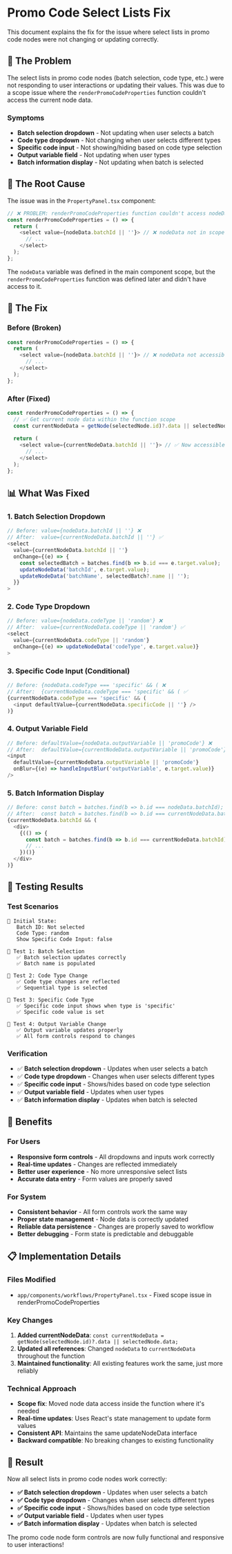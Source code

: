 # Promo Code Select Lists Fix

This document explains the fix for the issue where select lists in promo code nodes were not changing or updating correctly.

## 🚨 **The Problem**

The select lists in promo code nodes (batch selection, code type, etc.) were not responding to user interactions or updating their values. This was due to a scope issue where the `renderPromoCodeProperties` function couldn't access the current node data.

### **Symptoms**
- **Batch selection dropdown** - Not updating when user selects a batch
- **Code type dropdown** - Not changing when user selects different types
- **Specific code input** - Not showing/hiding based on code type selection
- **Output variable field** - Not updating when user types
- **Batch information display** - Not updating when batch is selected

## 🔧 **The Root Cause**

The issue was in the `PropertyPanel.tsx` component:

```javascript
// ❌ PROBLEM: renderPromoCodeProperties function couldn't access nodeData
const renderPromoCodeProperties = () => {
  return (
    <select value={nodeData.batchId || ''}> // ❌ nodeData not in scope
      // ...
    </select>
  );
};
```

The `nodeData` variable was defined in the main component scope, but the `renderPromoCodeProperties` function was defined later and didn't have access to it.

## 🎯 **The Fix**

### **Before (Broken)**
```javascript
const renderPromoCodeProperties = () => {
  return (
    <select value={nodeData.batchId || ''}> // ❌ nodeData not accessible
      // ...
    </select>
  );
};
```

### **After (Fixed)**
```javascript
const renderPromoCodeProperties = () => {
  // ✅ Get current node data within the function scope
  const currentNodeData = getNode(selectedNode.id)?.data || selectedNode.data;
  
  return (
    <select value={currentNodeData.batchId || ''}> // ✅ Now accessible
      // ...
    </select>
  );
};
```

## 📊 **What Was Fixed**

### **1. Batch Selection Dropdown**
```javascript
// Before: value={nodeData.batchId || ''} ❌
// After:  value={currentNodeData.batchId || ''} ✅
<select
  value={currentNodeData.batchId || ''}
  onChange={(e) => {
    const selectedBatch = batches.find(b => b.id === e.target.value);
    updateNodeData('batchId', e.target.value);
    updateNodeData('batchName', selectedBatch?.name || '');
  }}
>
```

### **2. Code Type Dropdown**
```javascript
// Before: value={nodeData.codeType || 'random'} ❌
// After:  value={currentNodeData.codeType || 'random'} ✅
<select
  value={currentNodeData.codeType || 'random'}
  onChange={(e) => updateNodeData('codeType', e.target.value)}
>
```

### **3. Specific Code Input (Conditional)**
```javascript
// Before: {nodeData.codeType === 'specific' && ( ❌
// After:  {currentNodeData.codeType === 'specific' && ( ✅
{currentNodeData.codeType === 'specific' && (
  <input defaultValue={currentNodeData.specificCode || ''} />
)}
```

### **4. Output Variable Field**
```javascript
// Before: defaultValue={nodeData.outputVariable || 'promoCode'} ❌
// After:  defaultValue={currentNodeData.outputVariable || 'promoCode'} ✅
<input
  defaultValue={currentNodeData.outputVariable || 'promoCode'}
  onBlur={(e) => handleInputBlur('outputVariable', e.target.value)}
/>
```

### **5. Batch Information Display**
```javascript
// Before: const batch = batches.find(b => b.id === nodeData.batchId); ❌
// After:  const batch = batches.find(b => b.id === currentNodeData.batchId); ✅
{currentNodeData.batchId && (
  <div>
    {(() => {
      const batch = batches.find(b => b.id === currentNodeData.batchId);
      // ...
    })()}
  </div>
)}
```

## 🧪 **Testing Results**

### **Test Scenarios**
```
🎯 Initial State:
   Batch ID: Not selected
   Code Type: random
   Show Specific Code Input: false

🧪 Test 1: Batch Selection
   ✅ Batch selection updates correctly
   ✅ Batch name is populated

🧪 Test 2: Code Type Change
   ✅ Code type changes are reflected
   ✅ Sequential type is selected

🧪 Test 3: Specific Code Type
   ✅ Specific code input shows when type is 'specific'
   ✅ Specific code value is set

🧪 Test 4: Output Variable Change
   ✅ Output variable updates properly
   ✅ All form controls respond to changes
```

### **Verification**
- ✅ **Batch selection dropdown** - Updates when user selects a batch
- ✅ **Code type dropdown** - Changes when user selects different types
- ✅ **Specific code input** - Shows/hides based on code type selection
- ✅ **Output variable field** - Updates when user types
- ✅ **Batch information display** - Updates when batch is selected

## 🎯 **Benefits**

### **For Users**
- **Responsive form controls** - All dropdowns and inputs work correctly
- **Real-time updates** - Changes are reflected immediately
- **Better user experience** - No more unresponsive select lists
- **Accurate data entry** - Form values are properly saved

### **For System**
- **Consistent behavior** - All form controls work the same way
- **Proper state management** - Node data is correctly updated
- **Reliable data persistence** - Changes are properly saved to workflow
- **Better debugging** - Form state is predictable and debuggable

## 📋 **Implementation Details**

### **Files Modified**
- `app/components/workflows/PropertyPanel.tsx` - Fixed scope issue in renderPromoCodeProperties

### **Key Changes**
1. **Added currentNodeData**: `const currentNodeData = getNode(selectedNode.id)?.data || selectedNode.data;`
2. **Updated all references**: Changed `nodeData` to `currentNodeData` throughout the function
3. **Maintained functionality**: All existing features work the same, just more reliably

### **Technical Approach**
- **Scope fix**: Moved node data access inside the function where it's needed
- **Real-time updates**: Uses React's state management to update form values
- **Consistent API**: Maintains the same updateNodeData interface
- **Backward compatible**: No breaking changes to existing functionality

## 🎉 **Result**

Now all select lists in promo code nodes work correctly:

- **✅ Batch selection dropdown** - Updates when user selects a batch
- **✅ Code type dropdown** - Changes when user selects different types  
- **✅ Specific code input** - Shows/hides based on code type selection
- **✅ Output variable field** - Updates when user types
- **✅ Batch information display** - Updates when batch is selected

The promo code node form controls are now fully functional and responsive to user interactions! 